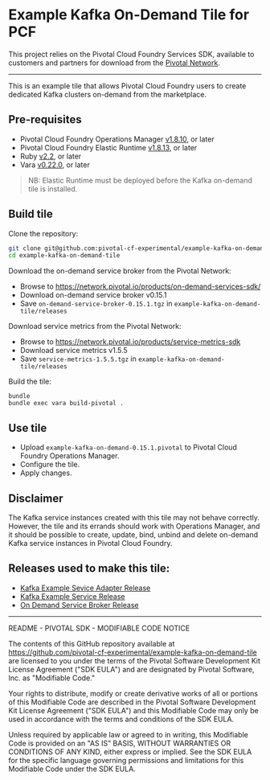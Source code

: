 # Example Kafka On-Demand Tile for PCF

This project relies on the Pivotal Cloud Foundry Services SDK, available to customers and partners for download from the [Pivotal Network](https://network.pivotal.io/products/pivotal-cloud-foundry-services-sdk).

---

This is an example tile that allows Pivotal Cloud Foundry users to create dedicated Kafka clusters on-demand from the marketplace.

## Pre-requisites

- Pivotal Cloud Foundry Operations Manager [v1.8.10](https://network.pivotal.io/products/ops-manager), or later
- Pivotal Cloud Foundry Elastic Runtime [v1.8.13](https://network.pivotal.io/products/elastic-runtime), or later
- Ruby [v2.2](https://www.ruby-lang.org/en/downloads/), or later
- Vara [v0.22.0](https://rubygems.org/gems/vara), or later

> NB: Elastic Runtime must be deployed before the Kafka on-demand tile is installed.

## Build tile

Clone the repository:

```sh
git clone git@github.com:pivotal-cf-experimental/example-kafka-on-demand-tile.git
cd example-kafka-on-demand-tile
```

Download the on-demand service broker from the Pivotal Network:

- Browse to https://network.pivotal.io/products/on-demand-services-sdk/
- Download on-demand service broker v0.15.1
- Save `on-demand-service-broker-0.15.1.tgz` in `example-kafka-on-demand-tile/releases`

Download service metrics from the Pivotal Network:

- Browse to https://network.pivotal.io/products/service-metrics-sdk
- Download service metrics v1.5.5
- Save `service-metrics-1.5.5.tgz` in `example-kafka-on-demand-tile/releases`

Build the tile:

```
bundle
bundle exec vara build-pivotal .
```

## Use tile

- Upload `example-kafka-on-demand-0.15.1.pivotal` to Pivotal Cloud Foundry Operations Manager.
- Configure the tile.
- Apply changes.

## Disclaimer

The Kafka service instances created with this tile may not behave correctly. However, the tile and its errands should work with Operations Manager, and it should be possible to create, update, bind, unbind and delete on-demand Kafka service instances in Pivotal Cloud Foundry.

## Releases used to make this tile:

- [Kafka Example Sevice Adapter Release](https://github.com/pivotal-cf-experimental/kafka-example-service-adapter-release)
- [Kafka Example Service Release](https://github.com/pivotal-cf-experimental/kafka-example-service-release)
- [On Demand Service Broker Release](https://network.pivotal.io/products/on-demand-services-sdk/)

---

README - PIVOTAL SDK - MODIFIABLE CODE NOTICE

The contents of this GitHub repository available at https://github.com/pivotal-cf-experimental/example-kafka-on-demand-tile are licensed to you
under the terms of the Pivotal Software Development Kit License Agreement ("SDK EULA")
and are designated by Pivotal Software, Inc. as "Modifiable Code."

Your rights to distribute, modify or create derivative works of all or portions of this
Modifiable Code are described in the Pivotal Software Development Kit License Agreement
("SDK EULA") and this Modifiable Code may only be used in accordance with the terms and
conditions of the SDK EULA.

Unless required by applicable law or agreed to in writing, this Modifiable Code is
provided on an "AS IS" BASIS, WITHOUT WARRANTIES OR CONDITIONS OF ANY KIND, either
express or implied. See the SDK EULA for the specific language governing permissions and
limitations for this Modifiable Code under the SDK EULA.
